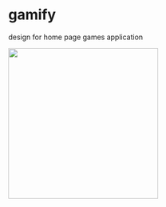 # gamify

design for home page games application 


<img src = "https://user-images.githubusercontent.com/33738946/83097832-5ee1e080-a0a9-11ea-87c4-bc71b3e08da2.png" width = 300 heiht = 500>
